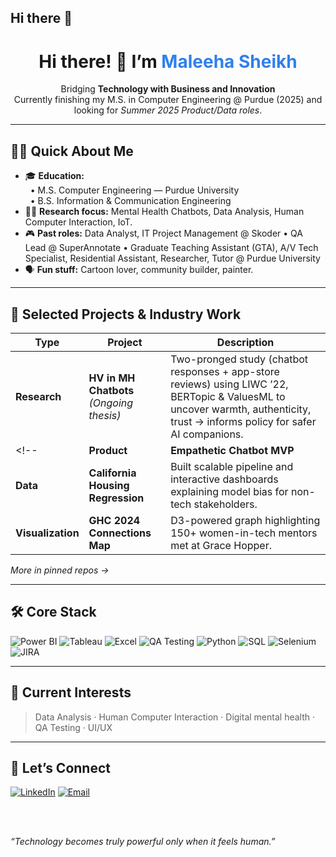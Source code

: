 ## Hi there 👋

<!--
**SheikhMaleeha/SheikhMaleeha** is a ✨ _special_ ✨ repository because its `README.md` (this file) appears on your GitHub profile.

Here are some ideas to get you started:

- 🔭 I’m currently working on ...
- 🌱 I’m currently learning ...
- 👯 I’m looking to collaborate on ...
- 🤔 I’m looking for help with ...
- 💬 Ask me about ...
- 📫 How to reach me: ...
- 😄 Pronouns: ...
- ⚡ Fun fact: ...
-->
<!-- Banner (optional) -->
<!--<p align="center">
  <img src="https://github.com/MaleehaSheikh/MaleehaSheikh/blob/main/assets/banner.png" alt="Banner showing AI × HCI × Mental-Health Research" width="100%">
</p> -->

<h1 align="center">Hi there! 👋 I’m <span style="color:#2F80ED">Maleeha Sheikh</span></h1>

<p align="center">
  Bridging <strong>Technology with Business and Innovation</strong> <br/> <!--, towards more humane world. -->
  <!--Bridging <strong>Human–Computer Interaction</strong>, <strong>AI-driven mental-health tech</strong>, and <strong>data-informed design</strong>. <br/> -->
  Currently finishing my M.S. in Computer Engineering @ Purdue (2025) and looking for <em>Summer 2025 Product/Data roles</em>.
</p>

---

## 🦸‍♀️ Quick About Me
- 🎓 **Education:**  
  &nbsp;&nbsp;• M.S. Computer Engineering — Purdue University <!-- (CGPA 3.96/4.0, 2023-2025) -->  
  &nbsp;&nbsp;• B.S. Information & Communication Engineering <!-- — BUP (CGPA 3.67/4.0) -->  
- 🧑‍🔬 **Research focus:** Mental Health Chatbots, Data Analysis, Human Computer Interaction, IoT.  <!-- -->
- 🎮 **Past roles:** Data Analyst, IT Project Management @ Skoder • QA Lead @ SuperAnnotate • Graduate Teaching Assistant (GTA), A/V Tech Specialist, Residential Assistant, Researcher, Tutor @ Purdue University   
- 🗣 **Fun stuff:** Cartoon lover, community builder, painter.

---

## 💼 Selected Projects & Industry Work
| Type | Project | Description |
|------|---------|-------|
| **Research** | **HV in MH Chatbots** <br/>*(Ongoing thesis)* | Two-pronged study (chatbot responses + app-store reviews) using LIWC ’22, BERTopic & ValuesML to uncover warmth, authenticity, trust → informs policy for safer AI companions. |
<!--| **Product** | **Empathetic Chatbot MVP** | Led cross-functional team; integrated user feedback loops; ↗ user engagement 37 %. |
| **Data** | **California Housing Regression** | Built scalable pipeline and interactive dashboards explaining model bias for non-tech stakeholders. |
| **Visualization** | **GHC 2024 Connections Map** | D3-powered graph highlighting 150+ women-in-tech mentors met at Grace Hopper. | -->

*More in pinned repos →*

---

## 🛠 Core Stack
![Power BI](https://img.shields.io/badge/Power%20BI-F2C811?style=flat&logo=power%20bi&logoColor=black)
![Tableau](https://img.shields.io/badge/Tableau-E97627?style=flat&logo=tableau&logoColor=white)
![Excel](https://img.shields.io/badge/Excel-217346?style=flat&logo=microsoft%20excel&logoColor=white)
![QA Testing](https://img.shields.io/badge/QA&nbsp;Testing-FF6F00?style=flat&logo=testinglibrary&logoColor=white)
![Python](https://img.shields.io/badge/Python-FFD43B?style=flat&logo=python&logoColor=black)
![SQL](https://img.shields.io/badge/SQL-4479A1?style=flat&logo=mysql&logoColor=white)
![Selenium](https://img.shields.io/badge/Selenium-43B02A?style=flat&logo=selenium&logoColor=white)
![JIRA](https://img.shields.io/badge/JIRA-0052CC?style=flat&logo=jira&logoColor=white)



<!--
![PyTorch](https://img.shields.io/badge/PyTorch-EE4C2C?style=flat&logo=pytorch&logoColor=white)
![Postman](https://img.shields.io/badge/Postman-FF6C37?style=flat&logo=postman&logoColor=white)
![TensorFlow](https://img.shields.io/badge/TensorFlow-FF6F00?style=flat&logo=tensorflow&logoColor=white)
![Docker](https://img.shields.io/badge/Docker-2496ED?style=flat&logo=docker&logoColor=white)
![LIWC](https://img.shields.io/badge/LIWC-22-blueviolet?style=flat)
![BERTopic](https://img.shields.io/badge/BERTopic-topic%20modeling-orange?style=flat) -->

---

## 🎯 Current Interests
> Data Analysis · Human Computer Interaction · Digital mental health · QA Testing · UI/UX

---

<!--
## 📈 GitHub Stats (Optional)
<!-- Remove this section if you don’t want the cards -->
<!--
<p align="center">
  <img src="https://github-readme-streak-stats.herokuapp.com/?user=MaleehaSheikh" alt="GitHub Streak"/>
  <img src="https://github-readme-stats.vercel.app/api?username=MaleehaSheikh&show_icons=true&hide_border=true" alt="GitHub Stats"/>
</p>

---
-->
## 🤝 Let’s Connect
[![LinkedIn](https://img.shields.io/badge/LinkedIn-%230077B5.svg?logo=linkedin&logoColor=white)](https://www.linkedin.com/in/maleehasheikh) 
[![Email](https://img.shields.io/badge/Email-maleehasheikh81%40gmail.com-red)](mailto:maleehasheikh81@gmail.com)

<br/><br/>

*“Technology becomes truly powerful only when it feels human.”*
